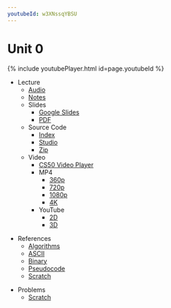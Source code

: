 ```yaml
---
youtubeId: w3XNssqYBSU 
---
```


# Unit 0

{% include youtubePlayer.html id=page.youtubeId %}

- Lecture
    * [Audio](https://cdn.cs50.net/2019/fall/lectures/0/lecture0.mp3.download)
    * [Notes](../../notes/0/)
    + Slides
        * [Google Slides](https://docs.google.com/presentation/d/17wRd8ksO6QkUq906SUgm17AqcI-Jan42jkY-EmufxnE/edit?usp=sharing)
        * [PDF](https://cdn.cs50.net/2019/fall/lectures/0/lecture0.pdf)
    + Source Code
        * [Index](https://cdn.cs50.net/2019/fall/lectures/0/src0/)
        * [Studio](https://scratch.mit.edu/studios/25128634/)
        * [Zip](https://cdn.cs50.net/2019/fall/lectures/0/src0.zip)
    + Video
        * [CS50 Video Player](https://video.cs50.io/jjqgP9dpD1k?screen=w3XNssqYBSU)
        + MP4
            * [360p](https://cdn.cs50.net/2019/fall/lectures/0/lecture0-360p.mp4.download)
            * [720p](https://cdn.cs50.net/2019/fall/lectures/0/lecture0-720p.mp4.download)
            * [1080p](https://cdn.cs50.net/2019/fall/lectures/0/lecture0-1080p.mp4.download)
            * [4K](https://cdn.cs50.net/2019/fall/lectures/0/lecture0-4k.mp4.download)
        * YouTube
            * [2D](https://youtu.be/jjqgP9dpD1k)
            * [3D](https://youtu.be/2R4i4Dh5qYQ)
+ References
    * [Algorithms](../../references/algorithms.pdf)
    * [ASCII](../../references/ascii.pdf)
    * [Binary](../../references/binary.pdf)
    * [Pseudocode](../../references/pseudocode.pdf)
    * [Scratch](../../references/scratch.pdf)
- Problems
    * [Scratch](../../psets/0/scratch/)
